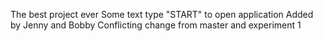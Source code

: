The best project ever
Some text
type "START" to open application
Added by Jenny and Bobby
Conflicting change from master and experiment
1
